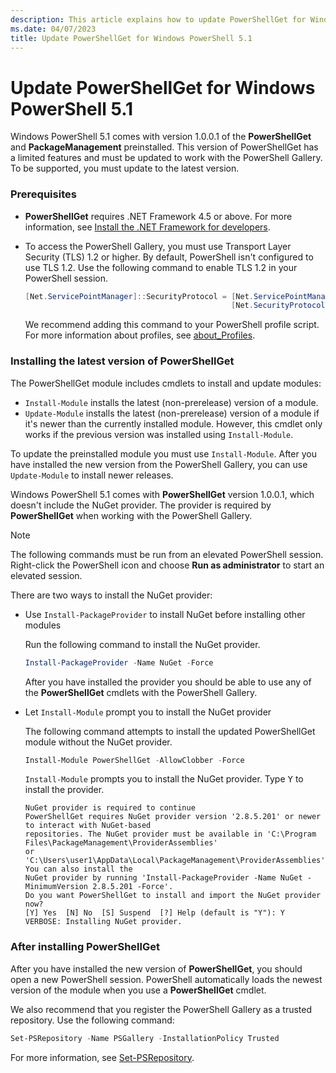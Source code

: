 ```yaml
---
description: This article explains how to update PowerShellGet for Windows PowerShell.
ms.date: 04/07/2023
title: Update PowerShellGet for Windows PowerShell 5.1
---
```

# Update PowerShellGet for Windows PowerShell 5.1

Windows PowerShell 5.1 comes with version 1.0.0.1 of the **PowerShellGet** and **PackageManagement**
preinstalled. This version of PowerShellGet has a limited features and must be updated to work
with the PowerShell Gallery. To be supported, you must update to the latest version.

### Prerequisites

- **PowerShellGet** requires .NET Framework 4.5 or above. For more information, see
  [Install the .NET Framework for developers][01].

- To access the PowerShell Gallery, you must use Transport Layer Security (TLS) 1.2 or higher. By
  default, PowerShell isn't configured to use TLS 1.2. Use the following command to enable TLS 1.2
  in your PowerShell session.

  ```powershell
  [Net.ServicePointManager]::SecurityProtocol = [Net.ServicePointManager]::SecurityProtocol -bor
                                                [Net.SecurityProtocolType]::Tls12
  ```

  We recommend adding this command to your PowerShell profile script. For more information about
  profiles, see [about_Profiles][02].

### Installing the latest version of PowerShellGet

The PowerShellGet module includes cmdlets to install and update modules:

- `Install-Module` installs the latest (non-prerelease) version of a module.
- `Update-Module` installs the latest (non-prerelease) version of a module if it's newer than the
  currently installed module. However, this cmdlet only works if the previous version was installed
  using `Install-Module`.

To update the preinstalled module you must use `Install-Module`. After you have installed the new
version from the PowerShell Gallery, you can use `Update-Module` to install newer releases.

Windows PowerShell 5.1 comes with **PowerShellGet** version 1.0.0.1, which doesn't include the NuGet
provider. The provider is required by **PowerShellGet** when working with the PowerShell Gallery.

> [!NOTE]
> The following commands must be run from an elevated PowerShell session. Right-click the PowerShell
> icon and choose **Run as administrator** to start an elevated session.

There are two ways to install the NuGet provider:

- Use `Install-PackageProvider` to install NuGet before installing other modules

  Run the following command to install the NuGet provider.

  ```powershell
  Install-PackageProvider -Name NuGet -Force
  ```

  After you have installed the provider you should be able to use any of the **PowerShellGet**
  cmdlets with the PowerShell Gallery.

- Let `Install-Module` prompt you to install the NuGet provider

  The following command attempts to install the updated PowerShellGet module without the NuGet
  provider.

  ```powershell
  Install-Module PowerShellGet -AllowClobber -Force
  ```

  `Install-Module` prompts you to install the NuGet provider. Type <kbd>Y</kbd> to install the
  provider.

  ```Output
  NuGet provider is required to continue
  PowerShellGet requires NuGet provider version '2.8.5.201' or newer to interact with NuGet-based
  repositories. The NuGet provider must be available in 'C:\Program Files\PackageManagement\ProviderAssemblies'
  or 'C:\Users\user1\AppData\Local\PackageManagement\ProviderAssemblies'. You can also install the
  NuGet provider by running 'Install-PackageProvider -Name NuGet -MinimumVersion 2.8.5.201 -Force'.
  Do you want PowerShellGet to install and import the NuGet provider now?
  [Y] Yes  [N] No  [S] Suspend  [?] Help (default is "Y"): Y
  VERBOSE: Installing NuGet provider.
  ```

### After installing PowerShellGet

After you have installed the new version of **PowerShellGet**, you should open a new PowerShell
session. PowerShell automatically loads the newest version of the module when you use a
**PowerShellGet** cmdlet.

We also recommend that you register the PowerShell Gallery as a trusted repository. Use the
following command:

```powershell
Set-PSRepository -Name PSGallery -InstallationPolicy Trusted
```

For more information, see [Set-PSRepository][03].

<!-- link references -->
[01]: /dotnet/framework/install/guide-for-developers
[02]: /powershell/module/microsoft.powershell.core/about/about_profiles
[03]: xref:PowerShellGet.Set-PSRepository
